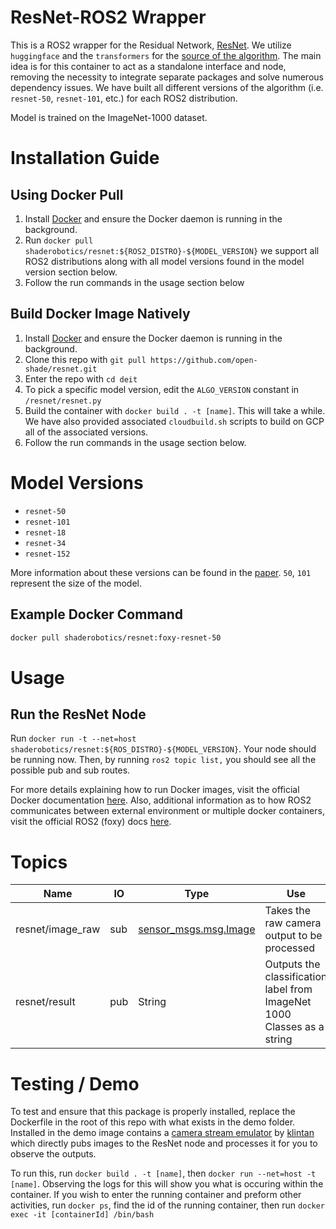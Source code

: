 # ResNet-ROS2 Wrapper

This is a ROS2 wrapper for the Residual Network, [ResNet](https://arxiv.org/abs/1512.03385). We utilize `huggingface` and the `transformers` for the [source of the algorithm](https://huggingface.co/microsoft/resnet-50). The main idea is for this container to act as a standalone interface and node, removing the necessity to integrate separate packages and solve numerous dependency issues. We have built all different versions of the algorithm (i.e. `resnet-50`, `resnet-101`, etc.) for each ROS2 distribution.

Model is trained on the ImageNet-1000 dataset.

# Installation Guide

## Using Docker Pull
1. Install [Docker](https://www.docker.com/) and ensure the Docker daemon is running in the background.
2. Run ```docker pull shaderobotics/resnet:${ROS2_DISTRO}-${MODEL_VERSION}``` we support all ROS2 distributions along with all model versions found in the model version section below.
3. Follow the run commands in the usage section below

## Build Docker Image Natively
1. Install [Docker](https://www.docker.com/) and ensure the Docker daemon is running in the background.
2. Clone this repo with ```git pull https://github.com/open-shade/resnet.git```
3. Enter the repo with ```cd deit```
4. To pick a specific model version, edit the `ALGO_VERSION` constant in `/resnet/resnet.py`
5. Build the container with ```docker build . -t [name]```. This will take a while. We have also provided associated `cloudbuild.sh` scripts to build on GCP all of the associated versions.
6. Follow the run commands in the usage section below.

# Model Versions

* ```resnet-50```
* ```resnet-101```
* ```resnet-18```
* ```resnet-34```
* ```resnet-152```

More information about these versions can be found in the [paper](https://arxiv.org/abs/1512.03385). `50`, `101` represent the size of the model.

## Example Docker Command

```bash
docker pull shaderobotics/resnet:foxy-resnet-50
```

# Usage
## Run the ResNet Node 
Run ```docker run -t --net=host shaderobotics/resnet:${ROS_DISTRO}-${MODEL_VERSION}```. Your node should be running now. Then, by running ```ros2 topic list,``` you should see all the possible pub and sub routes.

For more details explaining how to run Docker images, visit the official Docker documentation [here](https://docs.docker.com/engine/reference/run/). Also, additional information as to how ROS2 communicates between external environment or multiple docker containers, visit the official ROS2 (foxy) docs [here](https://docs.ros.org/en/foxy/How-To-Guides/Run-2-nodes-in-single-or-separate-docker-containers.html#). 

# Topics

| Name                   | IO  | Type                             | Use                                                               |
|------------------------|-----|----------------------------------|-------------------------------------------------------------------|
| resnet/image_raw       | sub | [sensor_msgs.msg.Image](http://docs.ros.org/en/noetic/api/sensor_msgs/html/msg/Image.html)            | Takes the raw camera output to be processed                       |
 | resnet/result           | pub | String            | Outputs the classification label from ImageNet 1000 Classes as a string |

# Testing / Demo
To test and ensure that this package is properly installed, replace the Dockerfile in the root of this repo with what exists in the demo folder. Installed in the demo image contains a [camera stream emulator](https://github.com/klintan/ros2_video_streamer) by [klintan](https://github.com/klintan) which directly pubs images to the ResNet node and processes it for you to observe the outputs.

To run this, run ```docker build . -t [name]```, then ```docker run --net=host -t [name]```. Observing the logs for this will show you what is occuring within the container. If you wish to enter the running container and preform other activities, run ```docker ps```, find the id of the running container, then run ```docker exec -it [containerId] /bin/bash```